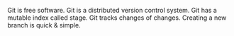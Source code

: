 Git is free software.
Git is a distributed version control system.
Git has a mutable index called stage.
Git tracks changes of changes.
Creating a new branch is quick & simple.
